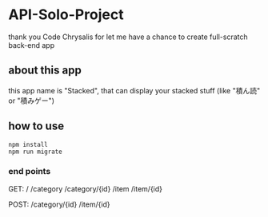 # API-Solo-Project
thank you Code Chrysalis for let me have a chance to create full-scratch back-end app
## about this app
this app name is "Stacked", that can display your stacked stuff (like "積ん読" or "積みゲー")
## how to use
```
npm install
npm run migrate
```

### end points
GET:
/
/category
/category/{id}
/item
/item/{id}

POST:
/category/{id}
/item/{id}

